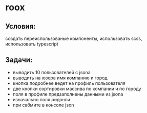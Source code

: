 # roox
## Условия:
создать переиспользованые компоненты, использовать scss, использовать typescript
## Задачи:
- выводить 10 пользователей с jsona
- выводить на юзера имя компанию и город
- кнопка подробнее ведет на профиль пользователя
- две кнопки сортировки массива по компании и по городу 
- поля в профиле предзаполнены данными из jsona 
- изначально поля ридонли
- при сабмите в консоле json